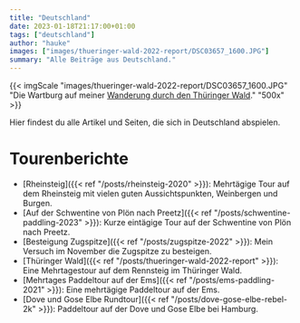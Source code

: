 ```yaml
---
title: "Deutschland"
date: 2023-01-18T21:17:00+01:00
tags: ["deutschland"]
author: "hauke"
images: ["images/thueringer-wald-2022-report/DSC03657_1600.JPG"]
summary: "Alle Beiträge aus Deutschland."
---
```


{{< imgScale "images/thueringer-wald-2022-report/DSC03657_1600.JPG" "Die Wartburg auf meiner [Wanderung durch den Thüringer Wald](/de/posts/thueringer-wald-2022-report)." "500x" >}}

Hier findest du alle Artikel und Seiten, die sich in Deutschland abspielen.

# Tourenberichte

* [Rheinsteig]({{< ref "/posts/rheinsteig-2020" >}}): Mehrtägige Tour auf dem Rheinsteig mit vielen guten Aussichtspunkten, Weinbergen und Burgen.
* [Auf der Schwentine von Plön nach Preetz]({{< ref "/posts/schwentine-paddling-2023" >}}): Kurze eintägige Tour auf der Schwentine von Plön nach Preetz.
* [Besteigung Zugspitze]({{< ref "/posts/zugspitze-2022" >}}): Mein Versuch im November die Zugspitze zu besteigen.
* [Thüringer Wald]({{< ref "/posts/thueringer-wald-2022-report" >}}): Eine Mehrtagestour auf dem Rennsteig im Thüringer Wald.
* [Mehrtages Paddeltour auf der Ems]({{< ref "/posts/ems-paddling-2021" >}}): Eine mehrtägige Paddeltour auf der Ems.
* [Dove und Gose Elbe Rundtour]({{< ref "/posts/dove-gose-elbe-rebel-2k" >}}): Paddeltour auf der Dove und Gose Elbe bei Hamburg.
